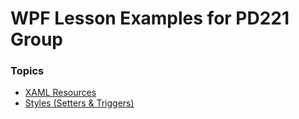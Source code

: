 # WPF Lesson Examples for PD221 Group

### Topics
- [XAML Resources](https://github.com/vladtymo/WPF-Resources)
- [Styles (Setters & Triggers)](https://github.com/vladtymo/WPF-Styles)

